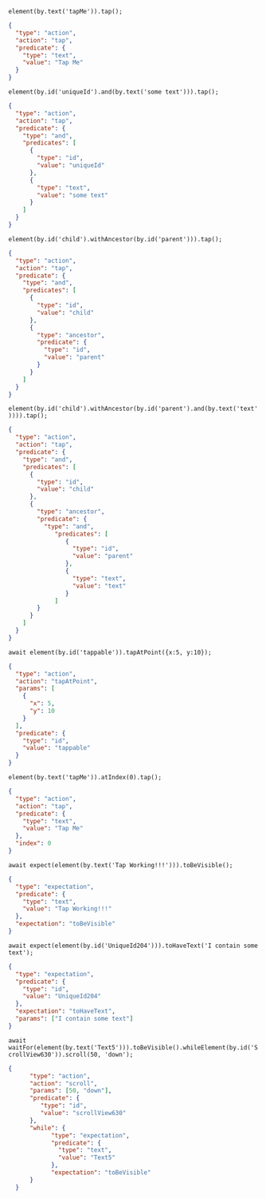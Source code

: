 `element(by.text('tapMe')).tap();`


```json
{
  "type": "action",
  "action": "tap",
  "predicate": {
    "type": "text",
    "value": "Tap Me"
  }
}

```

`element(by.id('uniqueId').and(by.text('some text'))).tap();`

```json
{
  "type": "action",
  "action": "tap",
  "predicate": {
    "type": "and",
    "predicates": [
      {
        "type": "id",
        "value": "uniqueId"
      },
      {
        "type": "text",
        "value": "some text"
      }
    ]
  }
}
```

`element(by.id('child').withAncestor(by.id('parent'))).tap();`

```json
{
  "type": "action",
  "action": "tap",
  "predicate": {
    "type": "and",
    "predicates": [
      {
        "type": "id",
        "value": "child"
      },
      {
        "type": "ancestor",
        "predicate": {
          "type": "id",
          "value": "parent"
        }
      }
    ]
  }
}
```

`element(by.id('child').withAncestor(by.id('parent').and(by.text('text')))).tap();`
```json
{
  "type": "action",
  "action": "tap",
  "predicate": {
    "type": "and",
    "predicates": [
      {
        "type": "id",
        "value": "child"
      },
      {
        "type": "ancestor",
        "predicate": {
          "type": "and",
             "predicates": [
                {
                  "type": "id",
                  "value": "parent"
                },
                {
                  "type": "text",
                  "value": "text"   
                }
             ]
        }
      }
    ]
  }
}
```


`await element(by.id('tappable')).tapAtPoint({x:5, y:10});`


```json
{
  "type": "action",
  "action": "tapAtPoint",
  "params": [
    {
      "x": 5,
      "y": 10
    }
  ],
  "predicate": {
    "type": "id",
    "value": "tappable"
  }
}
```

`element(by.text('tapMe')).atIndex(0).tap();`


```json
{
  "type": "action",
  "action": "tap",
  "predicate": {
    "type": "text",
    "value": "Tap Me"
  },
  "index": 0
}

```


`await expect(element(by.text('Tap Working!!!'))).toBeVisible();`

```json
{
  "type": "expectation",
  "predicate": {
    "type": "text",
    "value": "Tap Working!!!"
  },
  "expectation": "toBeVisible"
}
```

`await expect(element(by.id('UniqueId204'))).toHaveText('I contain some text');`

```json
{
  "type": "expectation",
  "predicate": {
    "type": "id",
    "value": "UniqueId204"
  },
  "expectation": "toHaveText",
  "params": ["I contain some text"]
}
```

`await waitFor(element(by.text('Text5'))).toBeVisible().whileElement(by.id('ScrollView630')).scroll(50, 'down');`

```json
{
      "type": "action",
      "action": "scroll",
      "params": [50, "down"],
      "predicate": {
         "type": "id",
         "value": "scrollView630"
      },
      "while": {
            "type": "expectation",
            "predicate": {
              "type": "text",
              "value": "Text5"
            },
            "expectation": "toBeVisible"
      }      
  }
```
